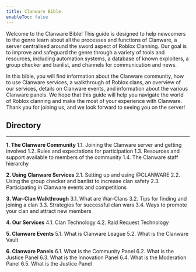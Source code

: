 ```yaml
---
title: Clanware Bible.
enableToc: false
---
```


Welcome to the Clanware Bible! This guide is designed to help newcomers to the genre learn about all the processes and functions of Clanware, a server centralised around the sword aspect of Roblox Clanning. Our goal is to improve and safeguard the genre through a variety of tools and resources, including automation systems, a database of known exploiters, a group checker and banlist, and channels for communication and news.

In this bible, you will find information about the Clanware community, how to use Clanware services, a walkthrough of Roblox clans, an overview of our services, details on Clanware events, and information about the various Clanware panels. We hope that this guide will help you navigate the world of Roblox clanning and make the most of your experience with Clanware. Thank you for joining us, and we look forward to seeing you on the server!

## Directory
---

**1. The Clanware Community**
	1.1. Joining the Clanware server and getting involved
	1.2. Rules and expectations for participation
	1.3. Resources and support available to members of the community
	1.4. The Clanware staff hierarchy

**2. Using Clanware Services**
	2.1. Setting up and using @CLANWARE
	2.2. Using the group checker and banlist to increase clan safety
	2.3. Participating in Clanware events and competitions

**3. War-Clan Walkthrough**
	3.1. What are War-Clans
	3.2. Tips for finding and joining a clan
	3.3. Strategies for successful clan wars
	3.4. Ways to promote your clan and attract new members

**4. Our Services**
	4.1. Clan Technology
	4.2. Raid Request Technology

**5. Clanware Events**
	5.1. What is Clanware League
	5.2. What is the Clanware Vault

**6. Clanware Panels**
	6.1. What is the Community Panel 
	6.2. What is the Justice Panel
	6.3. What is the Innovation Panel
	6.4. What is the Moderation Panel
	6.5. What is the Justice Panel